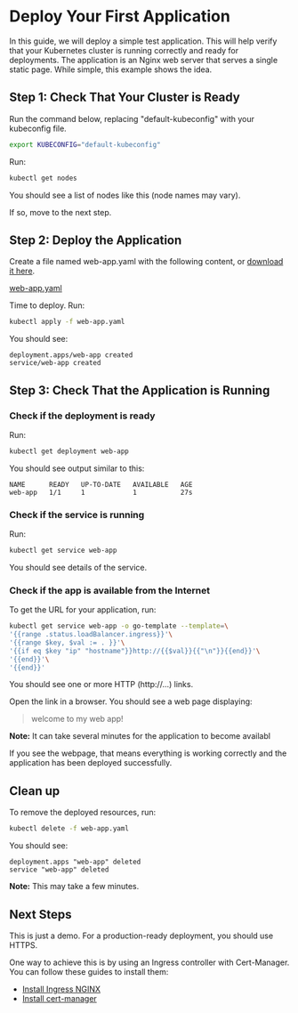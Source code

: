 # Deploy Your First Application

In this guide, we will deploy a simple test application.
This will help verify that your Kubernetes cluster is running correctly and ready for deployments.
The application is an Nginx web server that serves a single static page.
While simple, this example shows the idea.

## Step 1: Check That Your Cluster is Ready

Run the command below, replacing "default-kubeconfig" with your kubeconfig file.

```sh
export KUBECONFIG="default-kubeconfig"
```

Run:

```sh
kubectl get nodes
```

You should see a list of nodes like this (node names may vary).

If so, move to the next step.

## Step 2: Deploy the Application

Create a file named web-app.yaml with the following content, or
[download it here](/Guides/web-app.yaml ':ignore').

[web-app.yaml](web-app.yaml ':include')

Time to deploy. Run:

```sh
kubectl apply -f web-app.yaml
```

You should see:

```console
deployment.apps/web-app created
service/web-app created
```

## Step 3: Check That the Application is Running

### Check if the deployment is ready

Run:

```sh
kubectl get deployment web-app
```

You should see output similar to this:

```console
NAME      READY   UP-TO-DATE   AVAILABLE   AGE
web-app   1/1     1            1           27s
```

### Check if the service is running

Run:

```sh
kubectl get service web-app
```

You should see details of the service.

### Check if the app is available from the Internet

To get the URL for your application, run:

```sh
kubectl get service web-app -o go-template --template=\
'{{range .status.loadBalancer.ingress}}'\
'{{range $key, $val := . }}'\
'{{if eq $key "ip" "hostname"}}http://{{$val}}{{"\n"}}{{end}}'\
'{{end}}'\
'{{end}}'
```

You should see one or more HTTP (http://...) links.

Open the link in a browser. You should see a web page displaying:

>welcome to my web app!

**Note:** It can take several minutes for the application to become availabl

If you see the webpage, that means everything is working correctly
and the application has been deployed successfully.

## Clean up

To remove the deployed resources, run:

```sh
kubectl delete -f web-app.yaml
```

You should see:

```console
deployment.apps "web-app" deleted
service "web-app" deleted
```

**Note:** This may take a few minutes.

## Next Steps

This is just a demo. For a production-ready deployment, you should use HTTPS.

One way to achieve this is by using an Ingress controller with Cert-Manager.
You can follow these guides to install them:

* [Install Ingress NGINX](/Guides/ingress-nginx.md)
* [Install cert-manager](/Guides/cert-manager.md)

